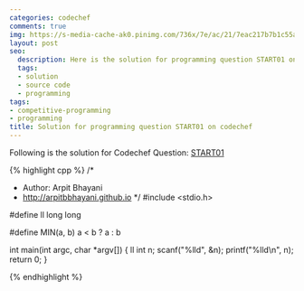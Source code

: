 ```yaml
---
categories: codechef
comments: true
img: https://s-media-cache-ak0.pinimg.com/736x/7e/ac/21/7eac217b7b1c55ab7fd56758e4e181be.jpg
layout: post
seo:
  description: Here is the solution for programming question START01 on codechef
  tags:
  - solution
  - source code
  - programming
tags:
- competitive-programming
- programming
title: Solution for programming question START01 on codechef
---
```


Following is the solution for Codechef Question: [START01](https://www.codechef.com/problems/START01)

{% highlight cpp %}
/*
 *  Author: Arpit Bhayani
 *  http://arpitbbhayani.github.io
 */
#include <stdio.h>

#define ll long long

#define MIN(a, b) a < b ? a : b

int main(int argc, char *argv[]) {
    ll int n;
    scanf("%lld", &n);
    printf("%lld\n", n);
    return 0;
}

{% endhighlight %}

